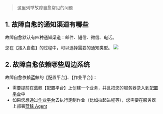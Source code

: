 


> 这里列举故障自愈常见的问题

## 1. 故障自愈的通知渠道有哪些 
故障自愈默认有四种通知渠道：邮件、短信、微信、电话。

您在【接入自愈】的过程中，可以选择需要的通知类型。
![](http://imgcache.tce.fsphere.cn/image/mc.qcloudimg.com/static/img/098ca74d53c2dfb765ec2090e44e1791/14955241327247.jpg)

## 2. 故障自愈依赖哪些周边系统 

故障自愈依赖蓝鲸的【配置平台】、【作业平台】：

- 需要提前在蓝鲸【配置平台】上创建一个业务，并且把您的服务器录入到[配置平台](http://o.qcloud.com/console?app=cc-new)中
- 如果您想通过[作业平台](http://o.qcloud.com/console?app=job)去执行定制作业（比如拉起进程等），您需要在服务器上部署[蓝鲸 Agent](http://o.qcloud.com/console/?app=agent-setup)

